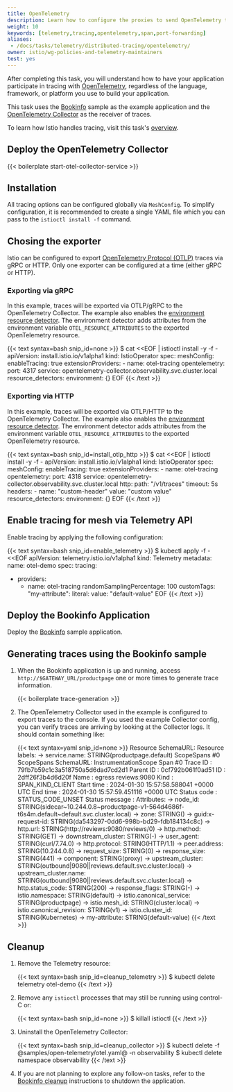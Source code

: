 ```yaml
---
title: OpenTelemetry
description: Learn how to configure the proxies to send OpenTelemetry traces to a Collector.
weight: 10
keywords: [telemetry,tracing,opentelemetry,span,port-forwarding]
aliases:
 - /docs/tasks/telemetry/distributed-tracing/opentelemetry/
owner: istio/wg-policies-and-telemetry-maintainers
test: yes
---
```


After completing this task, you will understand how to have your application participate in tracing with [OpenTelemetry](https://www.opentelemetry.io/), regardless of the language, framework, or platform you use to build your application.

This task uses the [Bookinfo](/docs/examples/bookinfo/) sample as the example application and the
[OpenTelemetry Collector](https://opentelemetry.io/docs/collector/) as the receiver of traces.

To learn how Istio handles tracing, visit this task's [overview](../overview/).

## Deploy the OpenTelemetry Collector

{{< boilerplate start-otel-collector-service >}}

## Installation

All tracing options can be configured globally via `MeshConfig`.
To simplify configuration, it is recommended to create a single YAML file
which you can pass to the `istioctl install -f` command.

## Chosing the exporter

Istio can be configured to export [OpenTelemetry Protocol (OTLP)](https://opentelemetry.io/docs/specs/otel/protocol/)
traces via gRPC or HTTP. Only one exporter can be configured at a time (either gRPC or HTTP).

### Exporting via gRPC

In this example, traces will be exported via OTLP/gRPC to the OpenTelemetry Collector.
The example also enables the [environment resource detector](https://opentelemetry.io/docs/languages/js/resources/#adding-resources-with-environment-variables). The environment detector adds attributes from the environment variable
`OTEL_RESOURCE_ATTRIBUTES` to the exported OpenTelemetry resource.

{{< text syntax=bash snip_id=none >}}
$ cat <<EOF | istioctl install -y -f -
apiVersion: install.istio.io/v1alpha1
kind: IstioOperator
spec:
  meshConfig:
    enableTracing: true
    extensionProviders:
    - name: otel-tracing
      opentelemetry:
        port: 4317
        service: opentelemetry-collector.observability.svc.cluster.local
        resource_detectors:
          environment: {}
EOF
{{< /text >}}

### Exporting via HTTP

In this example, traces will be exported via OTLP/HTTP to the OpenTelemetry Collector.
The example also enables the [environment resource detector](https://opentelemetry.io/docs/languages/js/resources/#adding-resources-with-environment-variables). The environment detector adds attributes from the environment variable
`OTEL_RESOURCE_ATTRIBUTES` to the exported OpenTelemetry resource.

{{< text syntax=bash snip_id=install_otlp_http >}}
$ cat <<EOF | istioctl install -y -f -
apiVersion: install.istio.io/v1alpha1
kind: IstioOperator
spec:
  meshConfig:
    enableTracing: true
    extensionProviders:
    - name: otel-tracing
      opentelemetry:
        port: 4318
        service: opentelemetry-collector.observability.svc.cluster.local
        http:
          path: "/v1/traces"
          timeout: 5s
          headers:
            - name: "custom-header"
              value: "custom value"
        resource_detectors:
          environment: {}
EOF
{{< /text >}}

## Enable tracing for mesh via Telemetry API

Enable tracing by applying the following configuration:

{{< text syntax=bash snip_id=enable_telemetry >}}
$ kubectl apply -f - <<EOF
apiVersion: telemetry.istio.io/v1alpha1
kind: Telemetry
metadata:
  name: otel-demo
spec:
  tracing:
  - providers:
    - name: otel-tracing
    randomSamplingPercentage: 100
    customTags:
      "my-attribute":
        literal:
          value: "default-value"
EOF
{{< /text >}}

## Deploy the Bookinfo Application

Deploy the [Bookinfo](/docs/examples/bookinfo/#deploying-the-application) sample application.

## Generating traces using the Bookinfo sample

1.  When the Bookinfo application is up and running, access `http://$GATEWAY_URL/productpage`
    one or more times to generate trace information.

    {{< boilerplate trace-generation >}}

1.  The OpenTelemetry Collector used in the example is configured to export traces to the console.
    If you used the example Collector config, you can verify traces are arriving by looking
    at the Collector logs. It should contain something like:

    {{< text syntax=yaml snip_id=none >}}
    Resource SchemaURL:
    Resource labels:
          -> service.name: STRING(productpage.default)
    ScopeSpans #0
    ScopeSpans SchemaURL:
    InstrumentationScope
    Span #0
        Trace ID       : 79fb7b59c1c3a518750a5d6dad7cd2d1
        Parent ID      : 0cf792b061f0ad51
        ID             : 2dff26f3b4d6d20f
        Name           : egress reviews:9080
        Kind           : SPAN_KIND_CLIENT
        Start time     : 2024-01-30 15:57:58.588041 +0000 UTC
        End time       : 2024-01-30 15:57:59.451116 +0000 UTC
        Status code    : STATUS_CODE_UNSET
        Status message :
    Attributes:
          -> node_id: STRING(sidecar~10.244.0.8~productpage-v1-564d4686f-t6s4m.default~default.svc.cluster.local)
          -> zone: STRING()
          -> guid:x-request-id: STRING(da543297-0dd6-998b-bd29-fdb184134c8c)
          -> http.url: STRING(http://reviews:9080/reviews/0)
          -> http.method: STRING(GET)
          -> downstream_cluster: STRING(-)
          -> user_agent: STRING(curl/7.74.0)
          -> http.protocol: STRING(HTTP/1.1)
          -> peer.address: STRING(10.244.0.8)
          -> request_size: STRING(0)
          -> response_size: STRING(441)
          -> component: STRING(proxy)
          -> upstream_cluster: STRING(outbound|9080||reviews.default.svc.cluster.local)
          -> upstream_cluster.name: STRING(outbound|9080||reviews.default.svc.cluster.local)
          -> http.status_code: STRING(200)
          -> response_flags: STRING(-)
          -> istio.namespace: STRING(default)
          -> istio.canonical_service: STRING(productpage)
          -> istio.mesh_id: STRING(cluster.local)
          -> istio.canonical_revision: STRING(v1)
          -> istio.cluster_id: STRING(Kubernetes)
          -> my-attribute: STRING(default-value)
    {{< /text >}}

## Cleanup

1.  Remove the Telemetry resource:

    {{< text syntax=bash snip_id=cleanup_telemetry >}}
    $ kubectl delete telemetry otel-demo
    {{< /text >}}

1.  Remove any `istioctl` processes that may still be running using control-C or:

    {{< text syntax=bash snip_id=none >}}
    $ killall istioctl
    {{< /text >}}

1.  Uninstall the OpenTelemetry Collector:

    {{< text syntax=bash snip_id=cleanup_collector >}}
    $ kubectl delete -f @samples/open-telemetry/otel.yaml@ -n observability
    $ kubectl delete namespace observability
    {{< /text >}}

1.  If you are not planning to explore any follow-on tasks, refer to the
    [Bookinfo cleanup](/docs/examples/bookinfo/#cleanup) instructions
    to shutdown the application.

